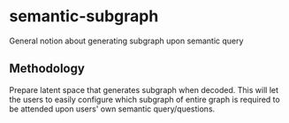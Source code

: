 # semantic-subgraph
General notion about generating subgraph upon semantic query

## Methodology
Prepare latent space that generates subgraph when decoded. This will let the users to easily configure which subgraph of entire graph is required to be attended upon users' own semantic query/questions.
